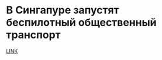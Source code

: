 # В Сингапуре запустят беспилотный общественный транспорт



[LINK](https://varlamov.ru/1688008.html)